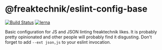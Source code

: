 # @freaktechnik/eslint-config-base

[![Build Status](https://travis-ci.org/freaktechnik/eslint-configs.svg?branch=master)](https://travis-ci.org/freaktechnik/eslint-configs) [![lerna](https://img.shields.io/badge/maintained%20with-lerna-cc00ff.svg)](https://lernajs.io/)

Basic configuration for JS and JSON linting freaktechnik likes. It is probably pretty opinionated and other people will probably find it disgusting. Don't forget to add `--ext json,js` to your eslint invocation.
